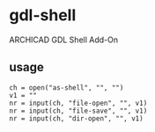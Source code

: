# gdl-shell
ARCHICAD GDL Shell Add-On

## usage
```visual basic
ch = open("as-shell", "", "")
v1 = ""
nr = input(ch, "file-open", "", v1)
nr = input(ch, "file-save", "", v1)
nr = input(ch, "dir-open", "", v1)
```
